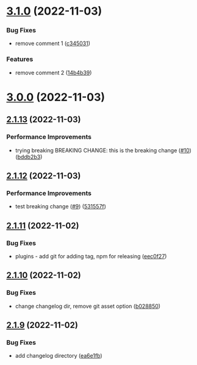 # [3.1.0](https://github.com/hchiufaire/mjml-react-npm-test/compare/v3.0.0...v3.1.0) (2022-11-03)

### Bug Fixes

- remove comment 1 ([c345031](https://github.com/hchiufaire/mjml-react-npm-test/commit/c34503175d120f76572c6c053c2b6bf7a99b3715))

### Features

- remove comment 2 ([14b4b39](https://github.com/hchiufaire/mjml-react-npm-test/commit/14b4b39525c4524d80abf07f39a50391e8e01194))

# [3.0.0](https://github.com/hchiufaire/mjml-react-npm-test/compare/v2.1.13...v3.0.0) (2022-11-03)

## [2.1.13](https://github.com/hchiufaire/mjml-react-npm-test/compare/v2.1.12...v2.1.13) (2022-11-03)

### Performance Improvements

- trying breaking BREAKING CHANGE: this is the breaking change ([#10](https://github.com/hchiufaire/mjml-react-npm-test/issues/10)) ([bddb2b3](https://github.com/hchiufaire/mjml-react-npm-test/commit/bddb2b3770bd444d71e36b0786d97241314443ba))

## [2.1.12](https://github.com/hchiufaire/mjml-react-npm-test/compare/v2.1.11...v2.1.12) (2022-11-03)

### Performance Improvements

- test breaking change ([#9](https://github.com/hchiufaire/mjml-react-npm-test/issues/9)) ([531557f](https://github.com/hchiufaire/mjml-react-npm-test/commit/531557fde50b0e3308db73af2f8f6c5283785d45))

## [2.1.11](https://github.com/hchiufaire/mjml-react-npm-test/compare/v2.1.10...v2.1.11) (2022-11-02)

### Bug Fixes

- plugins - add git for adding tag, npm for releasing ([eec0f27](https://github.com/hchiufaire/mjml-react-npm-test/commit/eec0f27d8a4b6531fb2bb49592eb90086de64dce))

## [2.1.10](https://github.com/hchiufaire/mjml-react-npm-test/compare/v2.1.9...v2.1.10) (2022-11-02)

### Bug Fixes

- change changelog dir, remove git asset option ([b028850](https://github.com/hchiufaire/mjml-react-npm-test/commit/b028850a2d0c2df45e02a5e0da93a60ac50d5805))

## [2.1.9](https://github.com/hchiufaire/mjml-react-npm-test/compare/v2.1.8...v2.1.9) (2022-11-02)

### Bug Fixes

- add changelog directory ([ea6e1fb](https://github.com/hchiufaire/mjml-react-npm-test/commit/ea6e1fb2ffd83aabf1d9b0f1924790b18d0ed633))

